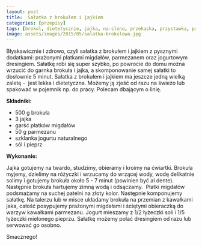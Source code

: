 ```yaml
---
layout: post
title:  Sałatka z brokułem i jajkiem
categories: [przepisy]
tags: [brokul, dietetycznie, jajka, na-slono, przekaska, przystawka, przystawki, salatkiwege]
image: assets/images/2015/05/salatka-brokulowa.jpg
---
```

Błyskawicznie i zdrowo, czyli sałatka z brokułem i jajkiem z pysznymi dodatkami: prażonymi płatkami migdałów, parmezanem oraz jogurtowym dresingiem. Sałatkę robi się super szybko, po powrocie do domu można wrzucić do garnka brokuła i jajka, a skomponowanie samej sałatki to dosłownie 5 minut. Sałatka z brokułem i jajkiem ma jeszcze jedną wielką zaletę -  jest lekka i dietetyczna. Możemy ją zjeść od razu na świeżo lub spakować w pojemnik np. do pracy. Polecam dbającym o linię.

**Składniki:**
* 500 g brokuła
* 3 jajka
* garść płatków migdałów
* 50 g parmezanu
* szklanka jogurtu naturalnego
* sól i pieprz

**Wykonanie:**

Jajka gotujemy na twardo, studzimy, obieramy i kroimy na ćwiartki. Brokuła myjemy, dzielimy na różyczki i wrzucamy do wrzącej wody, wodę delikatnie solimy i gotujemy brokuła około 5 - 7 minut (powinien być al dente). Następnie brokuła hartujemy zimną wodą i odsączamy.  Płatki migdałów podsmażamy na suchej patelni na złoty kolor. Następnie komponujemy sałatkę. Na talerzu lub w misce układamy brokuła na przemian z kawałkami jaka, całość posypujemy prażonymi migdałami i ściętymi obieraczką do warzyw kawałkami parmezanu. Jogurt mieszamy z 1/2 łyżeczki soli i 1/5 łyżeczki mielonego pieprzu. Sałatkę możemy polać dresingiem od razu lub serwować go osobno.

Smacznego!
    